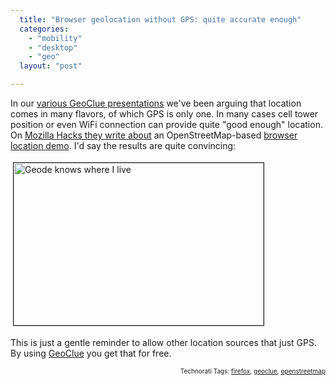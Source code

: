 ```yaml
---
  title: "Browser geolocation without GPS: quite accurate enough"
  categories: 
    - "mobility"
    - "desktop"
    - "geo"
  layout: "post"

---
```

<p>
In our <a href="http://www.slideshare.net/bergie/geoclue-geoinformation-framework-553133">various GeoClue presentations</a> we've been arguing that location comes in many flavors, of which GPS is only one. In many cases cell tower position or even WiFi connection can provide quite "good enough" location. On <a href="http://hacks.mozilla.org/2009/06/geolocation-open-street-maps/">Mozilla Hacks they write about</a> an OpenStreetMap-based <a href="http://3liz.org/geolocation/">browser location demo</a>. I'd say the results are quite convincing:
</p><p>
<a href="https://s3.eu-central-1.amazonaws.com/bergie-iki-fi/geode-openstreetmap-museokatu.png"><img src="https://s3.eu-central-1.amazonaws.com/bergie-iki-fi/geode-openstreetmap-museokatu-tm.jpg" height="260" width="400" border="1" hspace="4" vspace="4" alt="Geode knows where I live" title="Geode knows where I live" /></a>
</p><p>
This is just a gentle reminder to allow other location sources that just GPS. By using <a href="http://www.freedesktop.org/wiki/Software/GeoClue">GeoClue</a> you get that for free.
</p>
<p style="text-align:right;font-size:10px;">Technorati Tags: <a href="http://www.technorati.com/tag/firefox" rel="tag">firefox</a>, <a href="http://www.technorati.com/tag/geoclue" rel="tag">geoclue</a>, <a href="http://www.technorati.com/tag/openstreetmap" rel="tag">openstreetmap</a></p>
